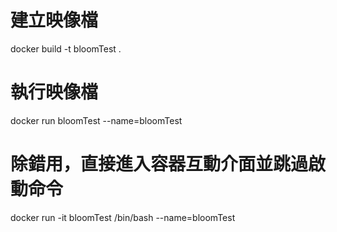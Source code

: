 # 建立映像檔
docker build -t bloomTest .

# 執行映像檔
docker run bloomTest --name=bloomTest

# 除錯用，直接進入容器互動介面並跳過啟動命令
docker run -it bloomTest /bin/bash --name=bloomTest